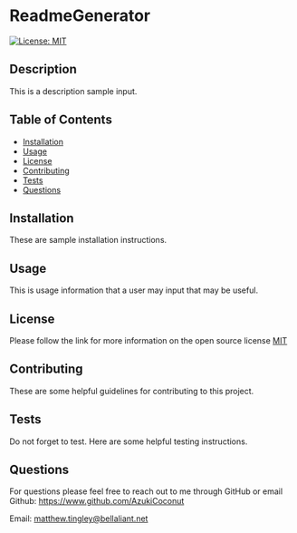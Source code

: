 # ReadmeGenerator
  [![License: MIT](https://img.shields.io/badge/License-MIT-yellow.svg)](#license)
## Description
This is a description sample input.

## Table of Contents
  - [Installation](#installation)
  - [Usage](#usage)
  - [License](#license)
  - [Contributing](#contributing)
  - [Tests](#tests)
  - [Questions](#questions)

<a id="installation"></a>
## Installation
These are sample installation instructions.

<a id="usage"></a>
## Usage
This is usage information that a user may input that may be useful.

<a id="license"></a>
## License
Please follow the link for more information on the open source license <a href="https://opensource.org/license/MIT/" alt="MIT">MIT</a>

<a id="contributing"></a>
## Contributing
These are some helpful guidelines for contributing to this project.

<a id="tests"></a>
## Tests
Do not forget to test.  Here are some helpful testing instructions.

<a id="questions"></a>
## Questions
For questions please feel free to reach out to me through GitHub or email
Github:  https://www.github.com/AzukiCoconut

Email: matthew.tingley@bellaliant.net
